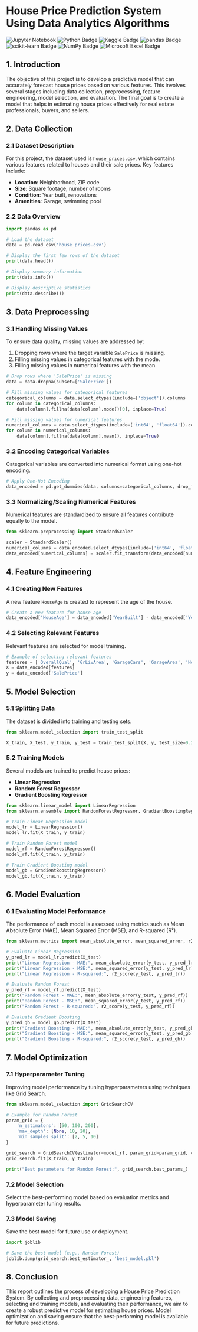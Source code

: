# **House Price Prediction System Using Data Analytics Algorithms**

![Jupyter Notebook](https://img.shields.io/badge/jupyter-%23FA0F00.svg?style=for-the-badge&logo=jupyter&logoColor=white)
![Python Badge](https://img.shields.io/badge/Python-3776AB?logo=python&logoColor=fff&style=for-the-badge)
![Kaggle Badge](https://img.shields.io/badge/Kaggle-20BEFF?logo=kaggle&logoColor=fff&style=for-the-badge)
![pandas Badge](https://img.shields.io/badge/pandas-150458?logo=pandas&logoColor=fff&style=for-the-badge)
![scikit-learn Badge](https://img.shields.io/badge/scikit--learn-F7931E?logo=scikitlearn&logoColor=fff&style=for-the-badge)
![NumPy Badge](https://img.shields.io/badge/NumPy-013243?logo=numpy&logoColor=fff&style=for-the-badge)
![Microsoft Excel Badge](https://img.shields.io/badge/Microsoft%20Excel-217346?logo=microsoftexcel&logoColor=fff&style=for-the-badge)

## **1. Introduction**

The objective of this project is to develop a predictive model that can accurately forecast house prices based on various features. This involves several stages including data collection, preprocessing, feature engineering, model selection, and evaluation. The final goal is to create a model that helps in estimating house prices effectively for real estate professionals, buyers, and sellers.

## **2. Data Collection**

### **2.1 Dataset Description**

For this project, the dataset used is `house_prices.csv`, which contains various features related to houses and their sale prices. Key features include:

- **Location**: Neighborhood, ZIP code
- **Size**: Square footage, number of rooms
- **Condition**: Year built, renovations
- **Amenities**: Garage, swimming pool

### **2.2 Data Overview**

```python
import pandas as pd

# Load the dataset
data = pd.read_csv('house_prices.csv')

# Display the first few rows of the dataset
print(data.head())

# Display summary information
print(data.info())

# Display descriptive statistics
print(data.describe())
```

## **3. Data Preprocessing**

### **3.1 Handling Missing Values**

To ensure data quality, missing values are addressed by:

1. Dropping rows where the target variable `SalePrice` is missing.
2. Filling missing values in categorical features with the mode.
3. Filling missing values in numerical features with the mean.

```python
# Drop rows where 'SalePrice' is missing
data = data.dropna(subset=['SalePrice'])

# Fill missing values for categorical features
categorical_columns = data.select_dtypes(include=['object']).columns
for column in categorical_columns:
    data[column].fillna(data[column].mode()[0], inplace=True)

# Fill missing values for numerical features
numerical_columns = data.select_dtypes(include=['int64', 'float64']).columns
for column in numerical_columns:
    data[column].fillna(data[column].mean(), inplace=True)
```

### **3.2 Encoding Categorical Variables**

Categorical variables are converted into numerical format using one-hot encoding.

```python
# Apply One-Hot Encoding
data_encoded = pd.get_dummies(data, columns=categorical_columns, drop_first=True)
```

### **3.3 Normalizing/Scaling Numerical Features**

Numerical features are standardized to ensure all features contribute equally to the model.

```python
from sklearn.preprocessing import StandardScaler

scaler = StandardScaler()
numerical_columns = data_encoded.select_dtypes(include=['int64', 'float64']).columns
data_encoded[numerical_columns] = scaler.fit_transform(data_encoded[numerical_columns])
```

## **4. Feature Engineering**

### **4.1 Creating New Features**

A new feature `HouseAge` is created to represent the age of the house.

```python
# Create a new feature for house age
data_encoded['HouseAge'] = data_encoded['YearBuilt'] - data_encoded['YearRemodAdd']
```

### **4.2 Selecting Relevant Features**

Relevant features are selected for model training.

```python
# Example of selecting relevant features
features = ['OverallQual', 'GrLivArea', 'GarageCars', 'GarageArea', 'HouseAge']
X = data_encoded[features]
y = data_encoded['SalePrice']
```

## **5. Model Selection**

### **5.1 Splitting Data**

The dataset is divided into training and testing sets.

```python
from sklearn.model_selection import train_test_split

X_train, X_test, y_train, y_test = train_test_split(X, y, test_size=0.2, random_state=42)
```

### **5.2 Training Models**

Several models are trained to predict house prices:

- **Linear Regression**
- **Random Forest Regressor**
- **Gradient Boosting Regressor**

```python
from sklearn.linear_model import LinearRegression
from sklearn.ensemble import RandomForestRegressor, GradientBoostingRegressor

# Train Linear Regression model
model_lr = LinearRegression()
model_lr.fit(X_train, y_train)

# Train Random Forest model
model_rf = RandomForestRegressor()
model_rf.fit(X_train, y_train)

# Train Gradient Boosting model
model_gb = GradientBoostingRegressor()
model_gb.fit(X_train, y_train)
```

## **6. Model Evaluation**

### **6.1 Evaluating Model Performance**

The performance of each model is assessed using metrics such as Mean Absolute Error (MAE), Mean Squared Error (MSE), and R-squared (R²).

```python
from sklearn.metrics import mean_absolute_error, mean_squared_error, r2_score

# Evaluate Linear Regression
y_pred_lr = model_lr.predict(X_test)
print("Linear Regression - MAE:", mean_absolute_error(y_test, y_pred_lr))
print("Linear Regression - MSE:", mean_squared_error(y_test, y_pred_lr))
print("Linear Regression - R-squared:", r2_score(y_test, y_pred_lr))

# Evaluate Random Forest
y_pred_rf = model_rf.predict(X_test)
print("Random Forest - MAE:", mean_absolute_error(y_test, y_pred_rf))
print("Random Forest - MSE:", mean_squared_error(y_test, y_pred_rf))
print("Random Forest - R-squared:", r2_score(y_test, y_pred_rf))

# Evaluate Gradient Boosting
y_pred_gb = model_gb.predict(X_test)
print("Gradient Boosting - MAE:", mean_absolute_error(y_test, y_pred_gb))
print("Gradient Boosting - MSE:", mean_squared_error(y_test, y_pred_gb))
print("Gradient Boosting - R-squared:", r2_score(y_test, y_pred_gb))
```

## **7. Model Optimization**

### **7.1 Hyperparameter Tuning**

Improving model performance by tuning hyperparameters using techniques like Grid Search.

```python
from sklearn.model_selection import GridSearchCV

# Example for Random Forest
param_grid = {
    'n_estimators': [50, 100, 200],
    'max_depth': [None, 10, 20],
    'min_samples_split': [2, 5, 10]
}

grid_search = GridSearchCV(estimator=model_rf, param_grid=param_grid, cv=5)
grid_search.fit(X_train, y_train)

print("Best parameters for Random Forest:", grid_search.best_params_)
```

### **7.2 Model Selection**

Select the best-performing model based on evaluation metrics and hyperparameter tuning results.

### **7.3 Model Saving**

Save the best model for future use or deployment.

```python
import joblib

# Save the best model (e.g., Random Forest)
joblib.dump(grid_search.best_estimator_, 'best_model.pkl')
```

## **8. Conclusion**

This report outlines the process of developing a House Price Prediction System. By collecting and preprocessing data, engineering features, selecting and training models, and evaluating their performance, we aim to create a robust predictive model for estimating house prices. Model optimization and saving ensure that the best-performing model is available for future predictions.
